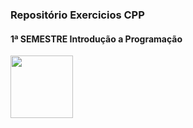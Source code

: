 ### Repositório Exercicios CPP
#### 1ª SEMESTRE Introdução a Programação 

<img src="https://cdn-icons.flaticon.com/png/512/6051/premium/6051512.png?token=exp=1646697714~hmac=87348a0d5818736b091f21431620570d" width="100" height="100" />
